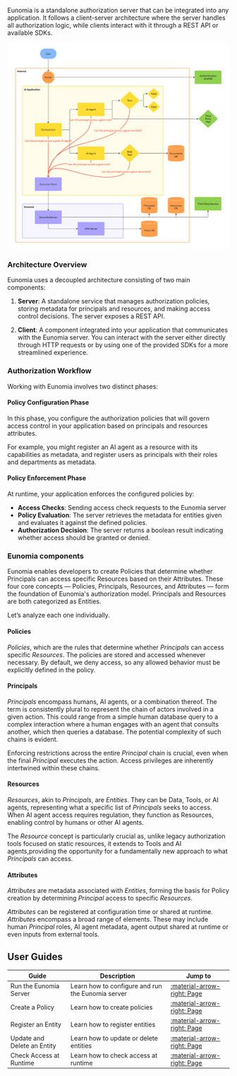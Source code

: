 Eunomia is a standalone authorization server that can be integrated into any application. It follows a client-server architecture where the server handles all authorization logic, while clients interact with it through a REST API or available SDKs.

![schema](../../assets/schema.png)

### Architecture Overview

Eunomia uses a decoupled architecture consisting of two main components:

1. **Server**: A standalone service that manages authorization policies, storing metadata for principals and resources, and making access control decisions. The server exposes a REST API.

2. **Client**: A component integrated into your application that communicates with the Eunomia server. You can interact with the server either directly through HTTP requests or by using one of the provided SDKs for a more streamlined experience.

### Authorization Workflow

Working with Eunomia involves two distinct phases:

#### Policy Configuration Phase

In this phase, you configure the authorization policies that will govern access control in your application based on principals and resources attributes.

For example, you might register an AI agent as a resource with its capabilities as metadata, and register users as principals with their roles and departments as metadata.

#### Policy Enforcement Phase

At runtime, your application enforces the configured policies by:

- **Access Checks**: Sending access check requests to the Eunomia server
- **Policy Evaluation**: The server retrieves the metadata for entities given and evaluates it against the defined policies.
- **Authorization Decision**: The server returns a boolean result indicating whether access should be granted or denied.

### Eunomia components

Eunomia enables developers to create Policies that determine whether Principals can access specific Resources based on their Attributes. These four core concepts — Policies, Principals, Resources, and Attributes — form the foundation of Eunomia's authorization model. Principals and Resources are both categorized as Entities.

Let’s analyze each one individually.

#### Policies

_Policies_, which are the rules that determine whether _Principals_ can access specific _Resources_. The policies are stored and accessed whenever necessary. By default, we deny access, so any allowed behavior must be explicitly defined in the policy.

#### Principals

_Principals_ encompass humans, AI agents, or a combination thereof. The term is consistently plural to represent the chain of actors involved in a given action. This could range from a simple human database query to a complex interaction where a human engages with an agent that consults another, which then queries a database. The potential complexity of such chains is evident.

Enforcing restrictions across the entire _Principal_ chain is crucial, even when the final _Principal_ executes the action. Access privileges are inherently intertwined within these chains.

#### Resources

_Resources_, akin to _Principals_, are _Entities_. They can be Data, Tools, or AI agents, representing what a specific list of _Principals_ seeks to access. When AI agent access requires regulation, they function as Resources, enabling control by humans or other AI agents.

The _Resource_ concept is particularly crucial as, unlike legacy authorization tools focused on static resources, it extends to Tools and AI agents,providing the opportunity for a fundamentally new approach to what _Principals_ can access.

#### Attributes

_Attributes_ are metadata associated with _Entities_, forming the basis for Policy creation by determining _Principal_ access to specific _Resources_.

_Attributes_ can be registered at configuration time or shared at runtime. _Attributes_ encompass a broad range of elements. These may include human _Principal_ roles, AI agent metadata, agent output shared at runtime or even inputs from external tools.

## User Guides

| Guide                       | Description                                       | Jump to                                             |
| --------------------------- | ------------------------------------------------- | --------------------------------------------------- |
| Run the Eunomia Server      | Learn how to configure and run the Eunomia server | [:material-arrow-right: Page](run_server.md)        |
| Create a Policy             | Learn how to create policies                      | [:material-arrow-right: Page](create_policies.md)   |
| Register an Entity          | Learn how to register entities                    | [:material-arrow-right: Page](register_entities.md) |
| Update and Delete an Entity | Learn how to update or delete entities            | [:material-arrow-right: Page](upd_del_entities.md)  |
| Check Access at Runtime     | Learn how to check access at runtime              | [:material-arrow-right: Page](check_access.md)      |
